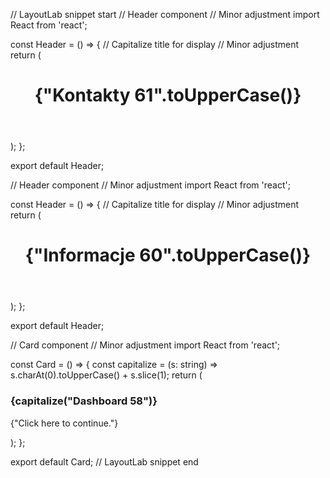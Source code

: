 // LayoutLab snippet start
// Header component // Minor adjustment
import React from 'react';

const Header = () => {
  // Capitalize title for display // Minor adjustment
  return (
    <header>
      <h1>{"Kontakty 61".toUpperCase()}</h1>
    </header>
  );
};

export default Header;

// Header component // Minor adjustment
import React from 'react';

const Header = () => {
  // Capitalize title for display // Minor adjustment
  return (
    <header>
      <h1>{"Informacje 60".toUpperCase()}</h1>
    </header>
  );
};

export default Header;

// Card component // Minor adjustment
import React from 'react';

const Card = () => {
  const capitalize = (s: string) => s.charAt(0).toUpperCase() + s.slice(1);
  return (
    <div>
      <h3>{capitalize("Dashboard 58")}</h3>
      <p>{"Click here to continue."}</p>
    </div>
  );
};

export default Card;
// LayoutLab snippet end
